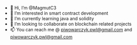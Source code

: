 - 👋 Hi, I’m @MagmutC3
- 👀 I’m interested in smart contract development
- 🌱 I’m currently learning java and solidity
- 💞️ I’m looking to collaborate on blockchain related projects
- 📫 You can reach me @ piwowarczyk.pwl@gmail.com and piwowarczyk.pwl@gmail.com
